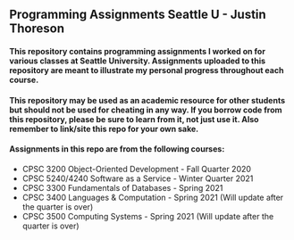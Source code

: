 ## Programming Assignments Seattle U - Justin Thoreson

#### This repository contains programming assignments I worked on for various classes at Seattle University. Assignments uploaded to this repository are meant to illustrate my personal progress throughout each course.
#### This repository may be used as an academic resource for other students but should not be used for cheating in any way. If you borrow code from this repository, please be sure to learn from it, not just use it. Also remember to link/site this repo for your own sake.
#### Assignments in this repo are from the following courses:
- CPSC 3200       Object-Oriented Development - Fall Quarter 2020
- CPSC 5240/4240  Software as a Service       - Winter Quarter 2021
- CPSC 3300       Fundamentals of Databases   - Spring 2021 
- CPSC 3400       Languages & Computation     - Spring 2021 (Will update after the quarter is over)
- CPSC 3500       Computing Systems           - Spring 2021 (Will update after the quarter is over)
